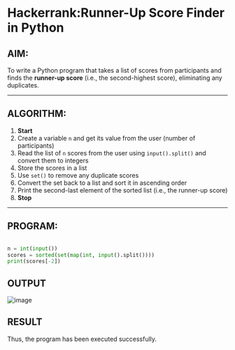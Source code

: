 #  Hackerrank:Runner-Up Score Finder in Python

##  AIM:
To write a Python program that takes a list of scores from participants and finds the **runner-up score** (i.e., the second-highest score), eliminating any duplicates.

---

##  ALGORITHM:

1. **Start**
2. Create a variable `n` and get its value from the user (number of participants)
3. Read the list of `n` scores from the user using `input().split()` and convert them to integers
4. Store the scores in a list
5. Use `set()` to remove any duplicate scores
6. Convert the set back to a list and sort it in ascending order
7. Print the second-last element of the sorted list (i.e., the runner-up score)
8. **Stop**

---

##  PROGRAM:

```python

n = int(input())
scores = sorted(set(map(int, input().split())))
print(scores[-2])

```

## OUTPUT

![image](https://github.com/user-attachments/assets/6d44a408-5356-45fd-9535-cc1805cd17a1)

## RESULT

Thus, the program has been executed successfully.
